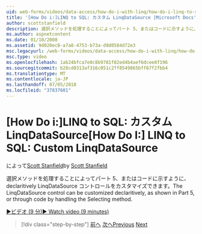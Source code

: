 ```yaml
---
uid: web-forms/videos/data-access/how-do-i-with-linq/how-do-i-linq-to-sql-custom-linqdatasource
title: '[How Do i:]LINQ to SQL: カスタム LinqDataSource |Microsoft Docs'
author: scottstanfield
description: 選択メソッドを処理することによってパート 5、またはコードに示すように、declaritively LinqDataSource コントロールをカスタマイズできます。
ms.author: aspnetcontent
ms.date: 01/10/2008
ms.assetid: 9d020ec8-a7a8-4753-b73a-d9d0584d72e3
msc.legacyurl: /web-forms/videos/data-access/how-do-i-with-linq/how-do-i-linq-to-sql-custom-linqdatasource
msc.type: video
ms.openlocfilehash: 1ab24bfca7e0c8b9781f82ed4b4aef6dcee8f196
ms.sourcegitcommit: b28cd0313af316c051c2ff8549865bff67f2fbb4
ms.translationtype: MT
ms.contentlocale: ja-JP
ms.lasthandoff: 07/05/2018
ms.locfileid: "37837601"
---
```

<a name="how-do-i-linq-to-sql-custom-linqdatasource"></a><span data-ttu-id="0bb71-103">[How Do i:]LINQ to SQL: カスタム LinqDataSource</span><span class="sxs-lookup"><span data-stu-id="0bb71-103">[How Do I:] LINQ to SQL: Custom LinqDataSource</span></span>
====================
<span data-ttu-id="0bb71-104">によって[Scott Stanfield](https://github.com/scottstanfield)</span><span class="sxs-lookup"><span data-stu-id="0bb71-104">by [Scott Stanfield](https://github.com/scottstanfield)</span></span>

<span data-ttu-id="0bb71-105">選択メソッドを処理することによってパート 5、またはコードに示すように、declaritively LinqDataSource コントロールをカスタマイズできます。</span><span class="sxs-lookup"><span data-stu-id="0bb71-105">The LinqDataSource control can be customized declaritively, as shown in Part 5, or through code by handling the Selecting method.</span></span>

[<span data-ttu-id="0bb71-106">&#9654;ビデオ (9 分)</span><span class="sxs-lookup"><span data-stu-id="0bb71-106">&#9654; Watch video (9 minutes)</span></span>](https://channel9.msdn.com/Blogs/ASP-NET-Site-Videos/how-do-i-linq-to-sql-custom-linqdatasource)

> [!div class="step-by-step"]
> <span data-ttu-id="0bb71-107">[前へ](how-do-i-linq-to-sql-linqdatasource.md)
> [次へ](how-do-i-linq-to-sql-using-stored-procedures.md)</span><span class="sxs-lookup"><span data-stu-id="0bb71-107">[Previous](how-do-i-linq-to-sql-linqdatasource.md)
[Next](how-do-i-linq-to-sql-using-stored-procedures.md)</span></span>
